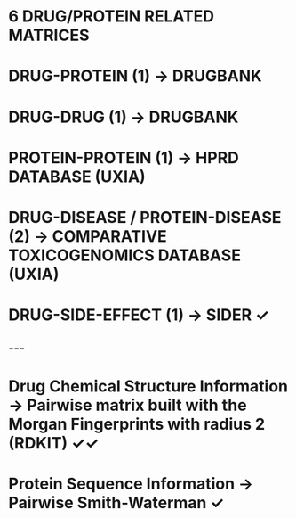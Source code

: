 # 6 DRUG/PROTEIN RELATED MATRICES

# DRUG-PROTEIN (1) -> DRUGBANK
# DRUG-DRUG (1) -> DRUGBANK
# PROTEIN-PROTEIN (1) -> HPRD DATABASE (UXIA)
# DRUG-DISEASE / PROTEIN-DISEASE (2) -> COMPARATIVE TOXICOGENOMICS DATABASE (UXIA)
# DRUG-SIDE-EFFECT (1) -> SIDER ✓

## --- ##
# Drug Chemical Structure Information -> Pairwise matrix built with the Morgan Fingerprints with radius 2 (RDKIT) ✓✓
# Protein Sequence Information -> Pairwise Smith-Waterman ✓